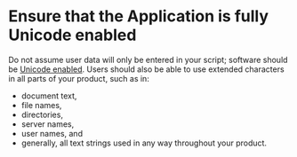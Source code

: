 

# Ensure that the Application is fully Unicode enabled

Do not assume user data will only be entered in your script; software should be [Unicode enabled](https://msdn.microsoft.com/globalization/mt683841). Users should also be able to use extended characters in all parts of your product, such as in:

-   document text,
-   file names,
-   directories,
-   server names,
-   user names, and
-   generally, all text strings used in any way throughout your product.


